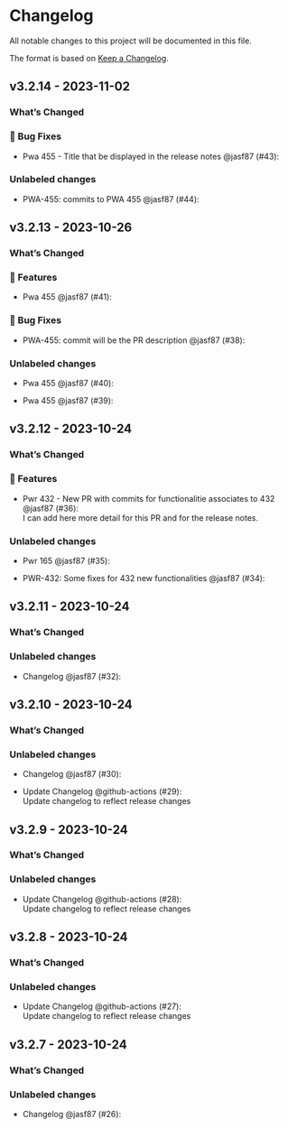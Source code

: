 # Changelog

All notable changes to this project will be documented in this file.

The format is based on [Keep a Changelog](https://keepachangelog.com/en/1.0.0/).

## v3.2.14 - 2023-11-02

### What’s Changed

### 🐛 Bug Fixes

- Pwa 455 - Title that be displayed in the release notes @jasf87 (#43):

### Unlabeled changes

- PWA-455:  commits to PWA 455 @jasf87 (#44):

## v3.2.13 - 2023-10-26

### What’s Changed

### 🚀 Features

- Pwa 455 @jasf87 (#41):

### 🐛 Bug Fixes

- PWA-455: commit will be the PR description @jasf87 (#38):

### Unlabeled changes

- Pwa 455 @jasf87 (#40):   
  
- Pwa 455 @jasf87 (#39):   
  

## v3.2.12 - 2023-10-24

### What’s Changed

### 🚀 Features

- Pwr 432 - New PR with commits for functionalitie associates to 432 @jasf87 (#36):   
  I can add here more detail for this PR and for the release notes.

### Unlabeled changes

- Pwr 165 @jasf87 (#35):   
  
- PWR-432: Some fixes for 432 new functionalities @jasf87 (#34):   
  

## v3.2.11 - 2023-10-24

### What’s Changed

### Unlabeled changes

- Changelog @jasf87 (#32):

## v3.2.10 - 2023-10-24

### What’s Changed

### Unlabeled changes

- Changelog @jasf87 (#30):   
  
- Update Changelog @github-actions (#29):   
  Update changelog to reflect release changes   
  

## v3.2.9 - 2023-10-24

### What’s Changed

### Unlabeled changes

- Update Changelog @github-actions (#28):   
  Update changelog to reflect release changes

## v3.2.8 - 2023-10-24

### What’s Changed

### Unlabeled changes

- Update Changelog @github-actions (#27):   
  Update changelog to reflect release changes

## v3.2.7 - 2023-10-24

### What’s Changed

### Unlabeled changes

- Changelog @jasf87 (#26):
